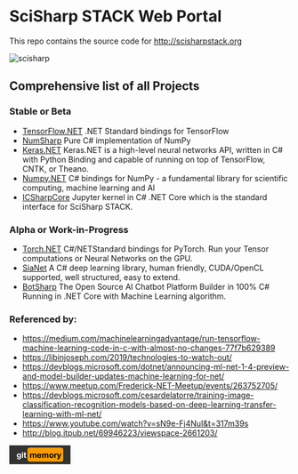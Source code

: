 # SciSharp STACK Web Portal
This repo contains the source code for http://scisharpstack.org

![scisharp](https://raw.githubusercontent.com/SciSharp/SciSharp-Portal/master/art/SciSharp256.png)

## Comprehensive list of all Projects
### Stable or Beta
* [TensorFlow.NET](https://github.com/SciSharp/TensorFlow.NET) .NET Standard bindings for TensorFlow 
* [NumSharp](https://github.com/SciSharp/NumSharp) Pure C# implementation of NumPy
* [Keras.NET](https://github.com/SciSharp/Keras.NET) Keras.NET is a high-level neural networks API, written in C# with Python Binding and capable of running on top of TensorFlow, CNTK, or Theano. 
* [Numpy.NET](https://github.com/SciSharp/Numpy.NET) C# bindings for NumPy - a fundamental library for scientific computing, machine learning and AI
* [ICSharpCore](https://github.com/SciSharp/ICSharpCore)
Jupyter kernel in C# .NET Core which is the standard interface for SciSharp STACK.

### Alpha or Work-in-Progress
* [Torch.NET](https://github.com/SciSharp/Torch.NET) C#/NETStandard bindings for PyTorch. Run your Tensor computations or Neural Networks on the GPU.
* [SiaNet](https://github.com/SciSharp/SiaNet) A C# deep learning library, human friendly, CUDA/OpenCL supported, well structured, easy to extend.
* [BotSharp](https://github.com/SciSharp/BotSharp) The Open Source AI Chatbot Platform Builder in 100% C# Running in .NET Core with Machine Learning algorithm.

### Referenced by:
* https://medium.com/machinelearningadvantage/run-tensorflow-machine-learning-code-in-c-with-almost-no-changes-77f7b629389
* https://libinjoseph.com/2019/technologies-to-watch-out/
* https://devblogs.microsoft.com/dotnet/announcing-ml-net-1-4-preview-and-model-builder-updates-machine-learning-for-net/
* https://www.meetup.com/Frederick-NET-Meetup/events/263752705/
* https://devblogs.microsoft.com/cesardelatorre/training-image-classification-recognition-models-based-on-deep-learning-transfer-learning-with-ml-net/
* https://www.youtube.com/watch?v=sN9e-Fj4NuI&t=317m39s
* http://blog.itpub.net/69946223/viewspace-2661203/


[![gitMemory](art/gitmemory.png)](https://www.gitmemory.com/SciSharp)

